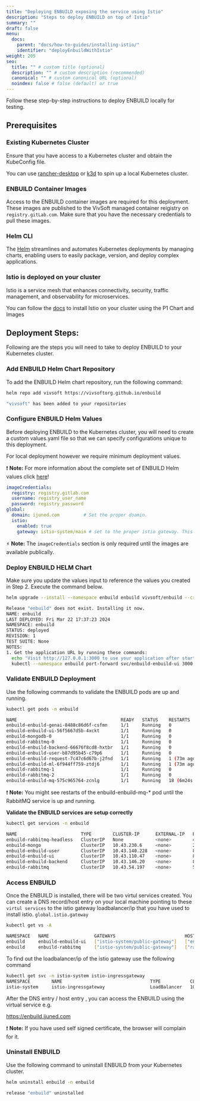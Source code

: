 ```yaml
---
title: "Deploying ENBUILD exposing the service using Istio"
description: "Steps to deploy ENBUILD on top of Istio"
summary: ""
draft: false
menu:
  docs:
    parent: "docs/how-to-guides/installing-istio/"
    identifier: "deployEnbuildWithIstio"
weight: 205
seo:
  title: "" # custom title (optional)
  description: "" # custom description (recommended)
  canonical: "" # custom canonical URL (optional)
  noindex: false # false (default) or true
---
```


Follow these step-by-step instructions to deploy ENBUILD locally for testing.

## Prerequisites

### Existing Kubernetes Cluster

Ensure that you have access to a Kubernetes cluster and obtain the KubeConfig file.

You can use [rancher-desktop](https://docs.rancherdesktop.io/getting-started/installation/) or [k3d](https://k3d.io/v5.6.0/) to spin up a local Kubernetes cluster.

### ENBUILD Container Images

Access to the ENBUILD container images are required for this deployment.
These images are published to the VivSoft managed container reigistry on `registry.gitLab.com`.
Make sure that you have the necessary credentials to pull these images.

### Helm CLI

The [Helm](https://helm.sh/) streamlines and automates Kubernetes deployments by managing charts, enabling users to easily package, version, and deploy complex applications.

### Istio is deployed on your cluster

Istio is a service mesh that enhances connectivity, security, traffic management, and observability for microservices.

You can follow the [docs](https://enbuild-docs.vivplatform.io/docs/how-to-guides/installing-istio/) to install Istio on your cluster using the P1 Chart and Images


## Deployment Steps:

Following are the steps you will need to take to deploy ENBUILD to your Kubernetes cluster.

### Add ENBUILD Helm Chart Repository

To add the ENBUILD Helm chart repository, run the following command:

```bash
helm repo add vivsoft https://vivsoftorg.github.io/enbuild

"vivsoft" has been added to your repositories
```

### Configure ENBUILD Helm Values

Before deploying ENBUILD to the Kubernetes cluster, you will need to create a custom values.yaml file so that we can specify configurations unique to this deployment.

For local deployment however we require minimum deployment values.

:exclamation: **Note:** For more information about the complete set of ENBUILD Helm values click [here](/docs/getting-started/helm-values/)!

```yaml
imageCredentials:
  registry: registry.gitlab.com
  username: registry_user_name
  password: registry_password
global:
  domain: ijuned.com         # Set the proper doamin.
  istio:
    enabled: true
    gateway: istio-system/main # set to the proper istio gateway. This istio gateway must have above domain added as `hosts` 
```

:zap: **Note:** The `imageCredentials` section is only required until the images are available publically.

### Deploy ENBUILD HELM Chart

Make sure you update the values input to reference the values you created in Step 2.
Execute the command below.

```bash
helm upgrade --install --namespace enbuild enbuild vivsoft/enbuild --create-namespace -f target/quick_install.yaml

Release "enbuild" does not exist. Installing it now.
NAME: enbuild
LAST DEPLOYED: Fri Mar 22 17:37:23 2024
NAMESPACE: enbuild
STATUS: deployed
REVISION: 1
TEST SUITE: None
NOTES:
1. Get the application URL by running these commands:
  echo "Visit http://127.0.0.1:3000 to use your application after starting the port forward"
  kubectl --namespace enbuild port-forward svc/enbuild-enbuild-ui 3000:80
```

### Validate ENBUILD Deployment

Use the following commands to validate the ENBUILD pods are up and running.

```bash
kubectl get pods -n enbuild

NAME                                       READY   STATUS    RESTARTS         AGE
enbuild-enbuild-genai-8488c86d6f-csfmn     1/1     Running   0                76m
enbuild-enbuild-ui-56f5667d5b-4xckt        1/1     Running   0                76m
enbuild-mongodb-0                          1/1     Running   0                76m
enbuild-rabbitmq-0                         1/1     Running   0                76m
enbuild-enbuild-backend-66676f8cd8-hxtbr   1/1     Running   0                76m
enbuild-enbuild-user-b87d95b45-c79p6       1/1     Running   0                76m
enbuild-enbuild-request-7c47c6d67b-j2fnd   1/1     Running   1 (73m ago)      76m
enbuild-enbuild-ml-6f944ff759-ztdj6        1/1     Running   1 (73m ago)      76m
enbuild-rabbitmq-1                         1/1     Running   0                73m
enbuild-rabbitmq-2                         1/1     Running   0                72m
enbuild-enbuild-mq-575c965764-zcnlg        1/1     Running   18 (6m24s ago)   76m

```

:exclamation: **Note:** You might see restarts of the enbuild-enbuild-mq-\* pod until the RabbitMQ service is up and running.

**Validate the ENBUILD services are setup correctly**

```bash
kubectl get services -n enbuild

NAME                        TYPE        CLUSTER-IP      EXTERNAL-IP   PORT(S)                                 AGE
enbuild-rabbitmq-headless   ClusterIP   None            <none>        4369/TCP,5672/TCP,25672/TCP,15672/TCP   80s
enbuild-mongo               ClusterIP   10.43.230.6     <none>        27017/TCP                               80s
enbuild-enbuild-user        ClusterIP   10.43.140.228   <none>        80/TCP                                  80s
enbuild-enbuild-ui          ClusterIP   10.43.110.47    <none>        80/TCP                                  80s
enbuild-enbuild-backend     ClusterIP   10.43.146.20    <none>        80/TCP                                  80s
enbuild-rabbitmq            ClusterIP   10.43.54.197    <none>        5672/TCP,4369/TCP,25672/TCP,15672/TCP   80s
```

### Access ENBUILD

Once the ENBUILD is installed, there will be two virtul services created. 
You can create a DNS record/host entry on your local machine pointing to these `virtul services` to the istio gateway loadbalancer/ip that you have used to install istio.
`global.istio.gateway`  

```bash
kubectl get vs -A

NAMESPACE   NAME                 GATEWAYS                          HOSTS                     AGE
enbuild     enbuild-enbuild-ui   ["istio-system/public-gateway"]   ["enbuild.ijuned.com"]    4s
enbuild     enbuild-rabbitmq     ["istio-system/public-gateway"]   ["rabbitmq.ijuned.com"]   4s
```

To find out the loadbalancer/ip of the istio gateway use the following command
```bash
kubectl get svc -n istio-system istio-ingressgateway
NAMESPACE        NAME                                 TYPE           CLUSTER-IP      EXTERNAL-IP   PORT(S)                                      AGE
istio-system     istio-ingressgateway                 LoadBalancer   10.43.60.241    <pending>     15021:32686/TCP,80:31687/TCP,443:30260/TCP   4m29s

```

After the DNS entry / host entry , you can access the ENBUILD using the virtual service e.g. 

https://enbuild.ijuned.com

:exclamation: **Note:** If you have used self signed certificate, the browser will complain for it.




### Uninstall ENBUILD

Use the following command to uninstall ENBUILD from your Kubernetes cluster.

```bash
helm uninstall enbuild -n enbuild

release "enbuild" uninstalled
```
